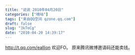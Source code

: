 ```yaml
---
title: "说说 2010年04月20日"
categories: ["嘀咕"]
tags: ["来自QQ空间 qzone.qq.com"]
draft: false
slug: "3kToCg"
date: "2010-04-20 14:39:17"
---
```


http://t.qq.com/eallion 欢迎FO。 原来腾讯微博邀请码还能卖钱。
